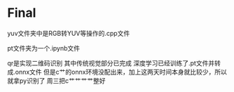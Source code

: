 # Final

yuv文件夹中是RGB转YUV等操作的.cpp文件

pt文件夹为一个.ipynb文件

qr是实现二维码识别
其中传统视觉部分已完成
深度学习已经训练了.pt文件并转成.onnx文件
但是c艹的onnx环境没配出来，加上这两天时间本身就比较少，所以就拿py识别了
周三把c艹艹艹艹整好
